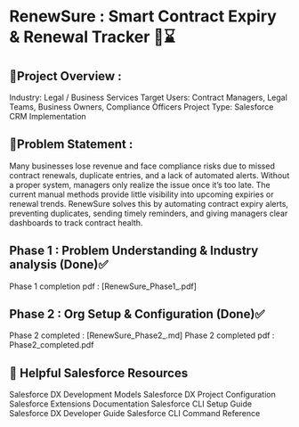 # RenewSure : Smart Contract Expiry & Renewal Tracker 🔄️⌛ 

## 🔗Project Overview :
Industry: Legal / Business Services
Target Users: Contract Managers, Legal Teams, Business Owners, Compliance Officers
Project Type: Salesforce CRM Implementation

## 🔗Problem Statement :
Many businesses lose revenue and face compliance risks due to missed contract renewals,
duplicate entries, and a lack of automated alerts. Without a proper system, managers only realize
the issue once it’s too late. The current manual methods provide little visibility into upcoming
expiries or renewal trends.
RenewSure solves this by automating contract expiry alerts, preventing duplicates, sending timely
reminders, and giving managers clear dashboards to track contract health.

## Phase 1 : Problem Understanding & Industry analysis (Done)✅
Phase 1 completion pdf : [RenewSure_Phase1_.pdf]

## Phase 2 : Org Setup & Configuration (Done)✅
Phase 2 completed : [RenewSure_Phase2_.md]
Phase 2 completed pdf : Phase2_completed.pdf

## 🔗 Helpful Salesforce Resources
Salesforce DX Development Models
Salesforce DX Project Configuration
Salesforce Extensions Documentation
Salesforce CLI Setup Guide
Salesforce DX Developer Guide
Salesforce CLI Command Reference
